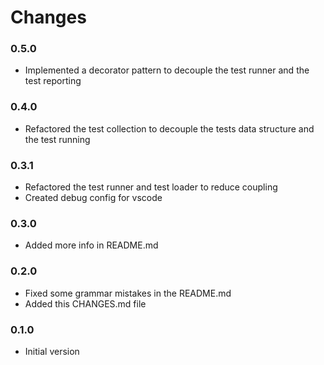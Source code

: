 # Changes

### 0.5.0
 - Implemented a decorator pattern to decouple the test runner and the test reporting

### 0.4.0
 - Refactored the test collection to decouple the tests data structure and the test running

### 0.3.1
 - Refactored the test runner and test loader to reduce coupling
 - Created debug config for vscode

### 0.3.0
 - Added more info in README.md

### 0.2.0
- Fixed some grammar mistakes in the README.md
- Added this CHANGES.md file

### 0.1.0 
- Initial version